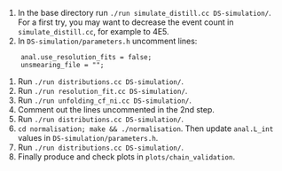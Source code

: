  1. In the base directory run `./run simulate_distill.cc DS-simulation/`. For a first try, you may want to decrease the event count in `simulate_distill.cc`, for example to 4E5.
 1. In `DS-simulation/parameters.h` uncomment lines:
```
	anal.use_resolution_fits = false;
	unsmearing_file = "";
```
 1. Run `./run distributions.cc DS-simulation/`.
 1. Run `./run resolution_fit.cc DS-simulation/`.
 1. Run `./run unfolding_cf_ni.cc DS-simulation/`.
 1. Comment out the lines uncommented in the 2nd step.
 1. Run `./run distributions.cc DS-simulation/`.
 1. `cd normalisation; make && ./normalisation`. Then update `anal.L_int` values in `DS-simulation/parameters.h`.
 1. Run `./run distributions.cc DS-simulation/`.
 1. Finally produce and check plots in `plots/chain_validation`.
